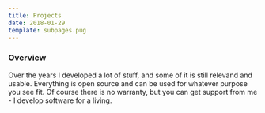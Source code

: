 ```yaml
---
title: Projects
date: 2018-01-29
template: subpages.pug
---
```


### Overview

Over the years I developed a lot of stuff, and some of it is still relevand and usable.  Everything is open source and can 
be used for whatever purpose you see fit. Of course there is no warranty, but you can get support from me  - I develop software 
for a living.



